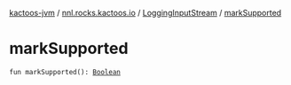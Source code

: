[kactoos-jvm](../../index.md) / [nnl.rocks.kactoos.io](../index.md) / [LoggingInputStream](index.md) / [markSupported](./mark-supported.md)

# markSupported

`fun markSupported(): `[`Boolean`](https://kotlinlang.org/api/latest/jvm/stdlib/kotlin/-boolean/index.html)